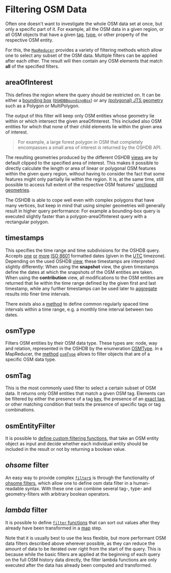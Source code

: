 Filtering OSM Data
==================

Often one doesn't want to investigate the whole OSM data set at once, but only a specific part of it. For example, all the OSM data in a given region, or all OSM objects that have a given [tag](https://wiki.openstreetmap.org/wiki/Tags), [type](https://wiki.openstreetmap.org/wiki/Elements), or other property of the respective OSM entity.

For this, the [`MapReducer`](https://docs.ohsome.org/java/oshdb/0.6.1/aggregated/org/heigit/bigspatialdata/oshdb/api/mapreducer/MapReducer.html) provides a variety of filtering methods which allow one to select any subset of the OSM data. Multiple filters can be applied after each other. The result will then contain any OSM elements that match **all** of the specified filters.


areaOfInterest
--------------

This defines the region where the query should be restricted on. It can be either a [bounding box](https://docs.ohsome.org/java/oshdb/0.6.1/aggregated/org/heigit/bigspatialdata/oshdb/api/mapreducer/MapReducer.html#areaOfInterest(org.heigit.bigspatialdata.oshdb.util.OSHDBBoundingBox)) ([`OSHDBBoundingBox`](https://docs.ohsome.org/java/oshdb/0.6.1/aggregated/org/heigit/bigspatialdata/oshdb/util/OSHDBBoundingBox.html)) or any [(polygonal) JTS geometry](https://docs.ohsome.org/java/oshdb/0.6.1/aggregated/org/heigit/bigspatialdata/oshdb/api/mapreducer/MapReducer.html#areaOfInterest(P)) such as a Polygon or MultiPolygon.

The output of this filter will keep only OSM entities whose geometry lie within or which intersect the given areaOfInterest. This included also OSM entities for which that none of their child elements lie within the given area of interest.

> For example, a large forest polygon in OSM that completely encompasses a small area of interest _is_ returned by the OSHDB API.

The resulting geometries produced by the different OSHDB [views](views.md) are by default clipped to the specified area of interest. This makes it possible to directly calculate the length or area of linear or polygonal OSM features within the given query region, without having to consider the fact that some features might only partially lie within the region. It is, at the same time, still possible to access full extent of the respective OSM features' [unclipped](https://docs.ohsome.org/java/oshdb/0.6.1/aggregated/org/heigit/bigspatialdata/oshdb/api/object/OSMEntitySnapshot.html#getGeometryUnclipped()) [geometries](https://docs.ohsome.org/java/oshdb/0.6.1/aggregated/org/heigit/bigspatialdata/oshdb/api/object/OSMContribution.html#getGeometryUnclippedBefore()).

The OSHDB is able to cope well even with complex polygons that have many vertices, but keep in mind that using simpler geometries will generally result in higher query performance: For example a bounding-box query is executed slightly faster than a polygon-areaOfInterest query with a rectangular polygon. 

<!-- todo: link to blog post with spatial filtering performance benchmarks -->

timestamps
----------

This specifies the time range and time subdivisions for the OSHDB query. Accepts [one](https://docs.ohsome.org/java/oshdb/0.6.1/aggregated/org/heigit/bigspatialdata/oshdb/api/mapreducer/MapReducer.html#timestamps(java.lang.String)) [or](https://docs.ohsome.org/java/oshdb/0.6.1/aggregated/org/heigit/bigspatialdata/oshdb/api/mapreducer/MapReducer.html#timestamps(java.lang.String,java.lang.String)) [more](https://docs.ohsome.org/java/oshdb/0.6.1/aggregated/org/heigit/bigspatialdata/oshdb/api/mapreducer/MapReducer.html#timestamps(java.lang.String,java.lang.String,java.lang.String...)) [ISO 8601](https://en.wikipedia.org/wiki/ISO_8601) formatted dates (given in the [UTC](https://en.wikipedia.org/wiki/Coordinated_Universal_Time) timezone). Depending on the used OSHDB [view](views.md), these timestamps are interpreted slightly differently: When using the **snapshot** view, the given timestamps define the dates at which the snapshots of the OSM entities are taken. When using the **contribution** view, all modifications to the OSM entities are returned that lie within the time range defined by the given first and last timestamp, while any further timestamps can be used later to [aggregate](aggregation.md) results into finer time intervals.

There exists also a [method](https://docs.ohsome.org/java/oshdb/0.6.1/aggregated/org/heigit/bigspatialdata/oshdb/api/mapreducer/MapReducer.html#timestamps(java.lang.String,java.lang.String,org.heigit.bigspatialdata.oshdb.util.time.OSHDBTimestamps.Interval)) to define common regularly spaced time intervals within a time range, e.g. a monthly time interval between two dates.

osmType
-------

Filters OSM entities by their OSM data type. These types are: node, way and relation, represented in the OSHDB by the enumeration [OSMType](https://docs.ohsome.org/java/oshdb/0.6.1/aggregated/org/heigit/bigspatialdata/oshdb/osm/OSMType.html). In a MapReducer, the [method](https://docs.ohsome.org/java/oshdb/0.6.1/aggregated/org/heigit/bigspatialdata/oshdb/api/mapreducer/MapReducer.html#osmType(java.util.Set)) [`osmType`](https://docs.ohsome.org/java/oshdb/0.6.1/aggregated/org/heigit/bigspatialdata/oshdb/api/mapreducer/MapReducer.html#osmType(org.heigit.bigspatialdata.oshdb.osm.OSMType,org.heigit.bigspatialdata.oshdb.osm.OSMType...)) allows to filter objects that are of a specific OSM data type.

osmTag
------

This is the most commonly used filter to select a certain subset of OSM data. It returns only OSM entities that match a given OSM tag. Elements can be filtered by either the presence of a tag [key](https://docs.ohsome.org/java/oshdb/0.6.1/aggregated/org/heigit/bigspatialdata/oshdb/api/mapreducer/MapReducer.html#osmTag(java.lang.String)), the presence of an [exact tag](https://docs.ohsome.org/java/oshdb/0.6.1/aggregated/org/heigit/bigspatialdata/oshdb/api/mapreducer/MapReducer.html#osmTag(java.lang.String,java.lang.String)), or other matching condition that tests the presence of specific tags or tag combinations.
<!-- list and document all versions: collection(tag), key+collection(values), etc. -->

osmEntityFilter
---------------

It is possible to [define custom filtering functions](https://docs.ohsome.org/java/oshdb/0.6.1/aggregated/org/heigit/bigspatialdata/oshdb/api/mapreducer/MapReducer.html#osmEntityFilter(org.heigit.bigspatialdata.oshdb.api.generic.function.SerializablePredicate)), that take an OSM entity object as input and decide whether each individual entity should be included in the result or not by returning a boolean value.

_ohsome_ filter
---------------

An easy way to provide complex [`filter`s](https://docs.ohsome.org/java/oshdb/0.6.1/aggregated/org/heigit/bigspatialdata/oshdb/api/mapreducer/MapReducer.html#filter(java.lang.String)) is through the functionality of [ohsome filters](https://gitlab.gistools.geog.uni-heidelberg.de/giscience/big-data/ohsome/libs/ohsome-filter#readme), which allow one to define osm data filter in a human-readable syntax. With these one can combine several tag-, type- and geometry-filters with arbitrary boolean operators.

_lambda_ filter
---------------

It is possible to define [`filter` functions](https://docs.ohsome.org/java/oshdb/0.6.1/aggregated/org/heigit/bigspatialdata/oshdb/api/mapreducer/MapReducer.html#filter(org.heigit.bigspatialdata.oshdb.api.generic.function.SerializablePredicate)) that can sort out values after they already have been transformed in a [map](map-reduce.md#map) step.

Note that it is usually best to use the less flexible, but more performant OSM data filters described above wherever possible, as they can reduce the amount of data to be iterated over right from the start of the query. This is because while the basic filters are applied at the beginning of each query on the full OSM history data directly, the filter lambda functions are only executed after the data has already been computed and transformed.
